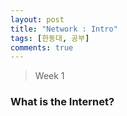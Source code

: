 ```yaml
---
layout: post
title: "Network : Intro"
tags: [한동대, 공부]
comments: true
---
```


> Week 1  

### What is the Internet?  
